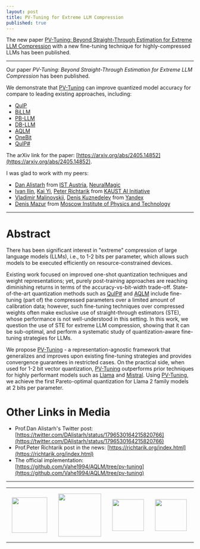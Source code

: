 ```yaml
---
layout: post
title: PV-Tuning for Extreme LLM Compression
published: true
---
```


The new paper [PV-Tuning: Beyond Straight-Through Estimation for Extreme LLM Compression](https://arxiv.org/abs/2405.14852) with a new fine-tuning technique for highly-compressed LLMs has been published.

---

Our paper *PV-Tuning: Beyond Straight-Through Estimation for Extreme LLM Compression* has been published. 

We demonstrate that [PV-Tuning](https://arxiv.org/abs/2405.14852) can improve quantized model accuracy for compare to leading existing approaches, including:

* [QuIP](https://arxiv.org/abs/2307.13304)
* [BiLLM](https://arxiv.org/abs/2402.04291)
* [PB-LLM](https://arxiv.org/abs/2310.00034)
* [DB-LLM](https://arxiv.org/abs/2402.11960)
* [AQLM](https://arxiv.org/abs/2401.06118)
* [OneBit](https://arxiv.org/abs/2402.11295v3)
* [QuIP#](https://arxiv.org/abs/2402.04396)

The arXiv link for the paper: [https://arxiv.org/abs/2405.14852](https://arxiv.org/abs/2405.14852).

I was glad to work with my peers:
* [Dan Alistarh](https://ist.ac.at/en/research/alistarh-group/) from [IST Austria](https://ista.ac.at/en/home/), [NeuralMagic](https://neuralmagic.com/)
* [Ivan Ilin](https://ivan-ilin.netlify.app/), [Kai Yi](https://kaiyi.me/), [Peter Richtarik](https://richtarik.org/) from [KAUST AI Initiative](https://cemse.kaust.edu.sa/ai)
* [Vladimir Malinovskii](https://www.linkedin.com/in/vladimir-malinovskii-0871a51b4/), [Denis Kuznedelev](https://crei.skoltech.ru/ai/people/deniskuznedelev) from [Yandex](https://yandex.com/company/)
* [Denis Mazur](https://scholar.google.com/citations?user=rgDwAT0AAAAJ&hl=en) from [Moscow Institute of Physics and Technology](https://old.mipt.ru/english/)

----

# Abstract

There has been significant interest in "extreme" compression of large language models (LLMs), i.e., to 1-2 bits per parameter, which allows such models to be executed efficiently on resource-constrained devices. 

Existing work focused on improved one-shot quantization techniques and weight representations; yet, purely post-training approaches are reaching diminishing 
returns in terms of the accuracy-vs-bit-width trade-off. State-of-the-art quantization methods such as [QuIP#](https://arxiv.org/abs/2402.04396) and [AQLM](https://arxiv.org/abs/2401.06118) include fine-tuning (part of) 
the compressed parameters over a limited amount of calibration data; however, such fine-tuning techniques over compressed weights often make exclusive 
use of straight-through estimators (STE), whose performance is not well-understood in this setting. In this work, we question the use of STE for extreme LLM compression, showing that it can be sub-optimal, 
and perform a systematic study of quantization-aware fine-tuning strategies for LLMs.

We propose [PV-Tuning](https://arxiv.org/abs/2405.14852) - a representation-agnostic framework that generalizes and improves upon existing fine-tuning strategies 
and provides convergence guarantees in restricted cases. On the practical side, when used for 1-2 bit vector quantization, 
[PV-Tuning](https://arxiv.org/abs/2405.14852) outperforms prior techniques for highly performant models such as [Llama](https://arxiv.org/abs/2302.13971) and [Mistral](https://arxiv.org/abs/2310.06825). 
Using [PV-Tuning](https://arxiv.org/abs/2405.14852), we achieve the first Pareto-optimal quantization for Llama 2 family models at 2 bits per parameter.

# Other Links in Media

* Prof.Dan Alistarh's Twitter post: [https://twitter.com/DAlistarh/status/1796530164215820766](https://twitter.com/DAlistarh/status/1796530164215820766)
* Prof.Peter Richtarik post in the news: [https://richtarik.org/index.html](https://richtarik.org/index.html)
* The official implementation: [https://github.com/Vahe1994/AQLM/tree/pv-tuning](https://github.com/Vahe1994/AQLM/tree/pv-tuning)

---

<table style="text-align:center;">
<tr>
<td style="padding:15px;text-align:center;vertical-align:middle;"> <img height="95px" src="https://burlachenkok.github.io/materials/KAUST-logo.svg"/> </td> 
<td style="padding:15px;text-align:center;vertical-align:middle;"> <img height="115px" src="https://burlachenkok.github.io/materials/mipt-logo.svg"/> </td>
<td style="padding:15px;text-align:center;vertical-align:middle;"> <img height="85px" src="https://burlachenkok.github.io/materials/Yandex_Logo.svg"/> </td>
<td style="padding:15px;text-align:center;vertical-align:middle;"> <img height="85px" src="https://burlachenkok.github.io/materials/ISTA_Logo_4c_rgb.svg"/> </td>
<td style="padding:15px;text-align:center;vertical-align:middle;"> <img height="85px" src="https://burlachenkok.github.io/materials/neural-magic.svg"/> </td>
</tr>
</table>
